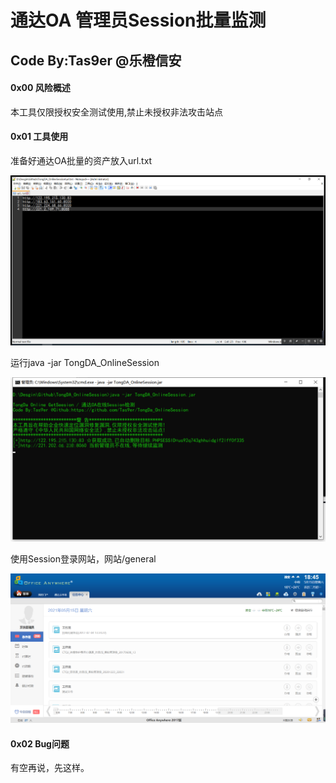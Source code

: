 # 通达OA 管理员Session批量监测

## Code By:Tas9er @乐橙信安

#### 0x00 风险概述

本工具仅限授权安全测试使用,禁止未授权非法攻击站点

#### 0x01 工具使用

准备好通达OA批量的资产放入url.txt

![01](\image\01.jpg)



运行java -jar TongDA_OnlineSession

![01](\image\02.jpg)

使用Session登录网站，网站/general

![01](\image\03.jpg)



#### 0x02 Bug问题

有空再说，先这样。
